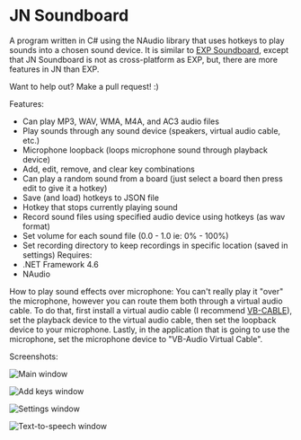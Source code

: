 # JN Soundboard
A program written in C# using the NAudio library that uses hotkeys to play sounds into a chosen sound device. It is similar to [EXP Soundboard](https://sourceforge.net/projects/expsoundboard/), except that JN Soundboard is not as cross-platform as EXP, but, there are more features in JN than EXP.

Want to help out? Make a pull request! :)

Features:
* Can play MP3, WAV, WMA, M4A, and AC3 audio files
* Play sounds through any sound device (speakers, virtual audio cable, etc.)
* Microphone loopback (loops microphone sound through playback device)
* Add, edit, remove, and clear key combinations
* Can play a random sound from a board (just select a board then press edit to give it a hotkey)
* Save (and load) hotkeys to JSON file
* Hotkey that stops currently playing sound
* Record sound files using specified audio device using hotkeys (as wav format)
* Set volume for each sound file (0.0 - 1.0 ie: 0% - 100%)
* Set recording directory to keep recordings in specific location (saved in settings)
Requires: 
* .NET Framework 4.6
* NAudio

How to play sound effects over microphone:
You can't really play it "over" the microphone, however you can route them both through a virtual audio cable.
To do that, first install a virtual audio cable (I recommend [VB-CABLE](http://vb-audio.pagesperso-orange.fr/Cable/index.htm)), set the playback device to the virtual audio cable, then set the loopback device to your microphone.
Lastly, in the application that is going to use the microphone, set the microphone device to "VB-Audio Virtual Cable".

Screenshots: 

![Main window](https://i.imgur.com/qFWhGF2.jpg)

![Add keys window](https://i.imgur.com/tnUnLNV.jpg)

![Settings window](https://i.imgur.com/yYsm1TR.jpg)

![Text-to-speech window](https://i.imgur.com/EoPayHn.png)

